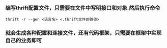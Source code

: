 ### 编写thrift配置文件，只需要在文件中写明接口和对象.然后执行命令
`thrift -r --gen <语言名> <.thrift文件的路径>`
### 就会生成各种配置和连接文件，还有代码框架，只需要在框架中实现自己的业务即可
